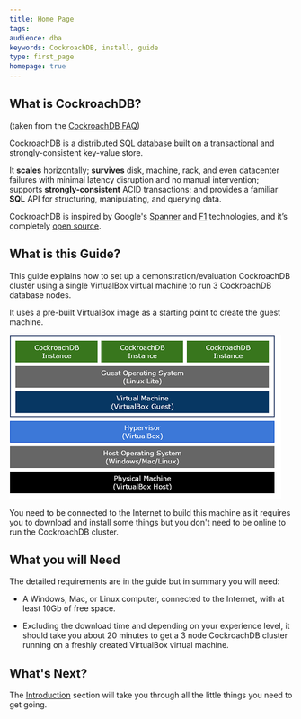 ```yaml
---
title: Home Page
tags: 
audience: dba
keywords: CockroachDB, install, guide
type: first_page
homepage: true
---
```


## What is CockroachDB?

(taken from the [CockroachDB FAQ](https://www.cockroachlabs.com/docs/frequently-asked-questions.html))

CockroachDB is a distributed SQL database built on a transactional and strongly-consistent key-value store. 

It **scales** horizontally; **survives** disk, machine, rack, and even datacenter failures with minimal latency disruption and no manual intervention; supports **strongly-consistent** ACID transactions; and provides a familiar **SQL** API for structuring, manipulating, and querying data.

CockroachDB is inspired by Google's [Spanner](http://research.google.com/archive/spanner.html) and [F1](http://research.google.com/pubs/pub38125.html) technologies, and it’s completely [open source](https://github.com/cockroachdb/cockroach).


## What is this Guide?

This guide explains how to set up a demonstration/evaluation CockroachDB cluster using a single VirtualBox virtual machine to run 3 CockroachDB database nodes.

It uses a pre-built VirtualBox image as a starting point to create the guest machine.

![Arch](images/new_vb_arch_single_50pc.png)

You need to be connected to the Internet to build this machine as it requires you to download and install some things but you don't need to be online to run the CockroachDB cluster.


## What you will Need

The detailed requirements are in the guide but in summary you will need:

- A Windows, Mac, or Linux computer, connected to the Internet, with at least 10Gb of free space.

- Excluding the download time and depending on your experience level, it should take you about 20 minutes to get a 3 node CockroachDB cluster running on a freshly created VirtualBox virtual machine.


## What's Next?

The [Introduction](cockroach-vb-single_introduction) section will take you through all the little things you need to get going. 

